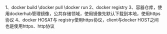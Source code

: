 1、docker build \docker pull \docker run 
2、docker registry
3、容器仓库，使用dockerhub管理镜像，公共存储领域，使用镜像先默认下载到本地，使用https协议
4、docker HOSAT与 registry使用https协议，client与docker HOST之间也是使用https、http协议
